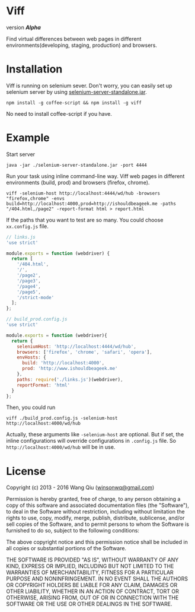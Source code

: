 # Viff

version **_Alpha_**

Find virtual differences between web pages in different environments(developing, staging, production) and browsers.

# Installation

Viff is running on selenium sever. Don't worry, you can easily set up selenium server by using [selenium-server-standalone.jar](https://code.google.com/p/selenium/downloads/detail?name=selenium-server-standalone-2.33.0.jar&can=2&q=). 

```
npm install -g coffee-script && npm install -g viff
```
No need to install coffee-script if you have.

# Example

Start server

```
java -jar ./selenium-server-standalone.jar -port 4444
```

Run your task using inline command-line way. Viff web pages in different environments (build, prod) and browsers (firefox, chrome).

```
viff -selenium-host http://localhost:4444/wd/hub -browsers "firefox,chrome" -envs build=http://localhost:4000,prod=http://ishouldbeageek.me -paths "/404.html,/page2" -report-format html > report.html
```

If the paths that you want to test are so many. You could choose `xx.config.js` file.

```javascript
// links.js
'use strict'

module.exports = function (webdriver) {
  return [
    '/404.html',
    '/',
    '/page2',
    '/page3',
    '/page4',
    '/page5',
    '/strict-mode'
  ];
};

// build_prod.config.js
'use strict'

module.exports = function (webdriver){
  return {
    seleniumHost: 'http://localhost:4444/wd/hub',
    browsers: ['firefox', 'chrome', 'safari', 'opera'],
    envHosts: {
      build: 'http://localhost:4000',
      prod: 'http://www.ishouldbeageek.me'
    },
    paths: require('./links.js')(webdriver),
    reportFormat: 'html'
  }
};
```
Then, you could run

```
viff ./build_prod.config.js -selenium-host http://localhost:4000/wd/hub
```
Actually, these arguments like `-selenium-host` are optional. But if set, the inline configurations will override configurations in `.config.js` file. So `http://localhost:4000/wd/hub` will be in use.

# License

Copyright (c) 2013 - 2016 Wang Qiu (winsonwq@gmail.com)

Permission is hereby granted, free of charge, to any person
obtaining a copy of this software and associated documentation
files (the "Software"), to deal in the Software without
restriction, including without limitation the rights to use,
copy, modify, merge, publish, distribute, sublicense, and/or sell
copies of the Software, and to permit persons to whom the
Software is furnished to do so, subject to the following
conditions:

The above copyright notice and this permission notice shall be
included in all copies or substantial portions of the Software.

THE SOFTWARE IS PROVIDED "AS IS", WITHOUT WARRANTY OF ANY KIND,
EXPRESS OR IMPLIED, INCLUDING BUT NOT LIMITED TO THE WARRANTIES
OF MERCHANTABILITY, FITNESS FOR A PARTICULAR PURPOSE AND
NONINFRINGEMENT. IN NO EVENT SHALL THE AUTHORS OR COPYRIGHT
HOLDERS BE LIABLE FOR ANY CLAIM, DAMAGES OR OTHER LIABILITY,
WHETHER IN AN ACTION OF CONTRACT, TORT OR OTHERWISE, ARISING
FROM, OUT OF OR IN CONNECTION WITH THE SOFTWARE OR THE USE OR
OTHER DEALINGS IN THE SOFTWARE.
